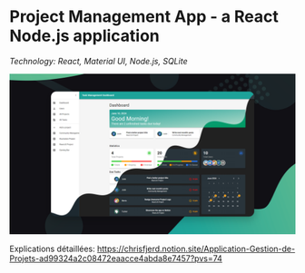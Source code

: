 <h1>Project Management App - a React Node.js application</h1>

<i>Technology: React, Material UI, Node.js, SQLite</i> <br/>

![alt text](https://raw.githubusercontent.com/Fjerdingstad/portfolio/main/React/Project%20Management%20App/thumbnail.png)

Explications détaillées: https://chrisfjerd.notion.site/Application-Gestion-de-Projets-ad99324a2c08472eaacce4abda8e7457?pvs=74
